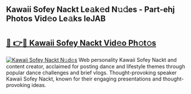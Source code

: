 ## Kawaii Sofey Nackt Le𝚊k𝚎d N𝚞𝚍es - Part-ehj Photos Vid𝚎o Le𝚊ks leJAB

# <h2><a href="http://fb7vu0.evod.top/?m=Kawaii+Sofey+Nackt">🔗 👉🔴 Kawaii Sofey Nackt Vid𝚎o Ph𝚘t𝚘s</a></h2>

[![Kawaii Sofey Nackt N𝚞d𝚎s](https://i.imgur.com/8V9OHl7.gif)](http://fb7vu0.evod.top/?m=Kawaii+Sofey+Nackt)
Web personality Kawaii Sofey Nackt and content creator, acclaimed for posting dance and lifestyle themes through popular dance challenges and brief vlogs. Thought-provoking speaker Kawaii Sofey Nackt, known for their engaging presentations and thought-provoking ideas. 
